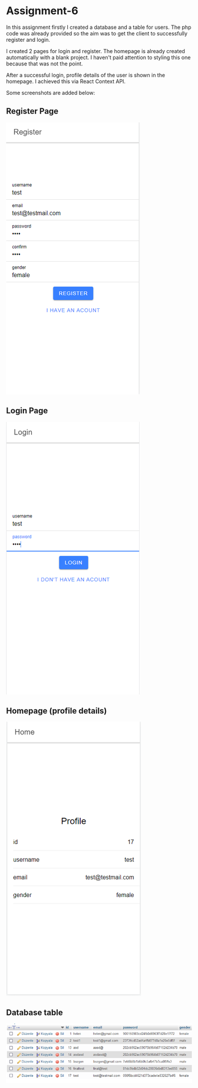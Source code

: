 # Assignment-6

In this assignment firstly I created a database and a table for users. The php code was already provided so the aim was to get the client to successfully register and login. 

I created 2 pages for login and register. The homepage is already created automatically with a blank project. I haven't paid attention to styling this one because that was not the point.

After a successful login, profile details of the user is shown in the homepage. I achieved this via React Context API.

Some screenshots are added below:

## Register Page 

![register](/src/img/ss1.PNG)

## Login Page 

![login](/src/img/ss2.PNG)

## Homepage (profile details)

![homepage](/src/img/ss5.PNG)

## Database table

![db-table](src/img/ss4.PNG)


